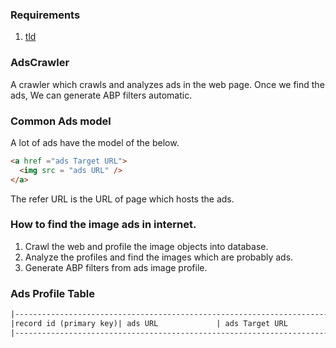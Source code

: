 ### Requirements
1. [tld](https://pypi.python.org/pypi/tld)

### AdsCrawler
A crawler which crawls and analyzes ads in the web page. Once we find the ads,
We can generate ABP filters automatic.

### Common Ads model
A lot of ads have the model of the below.
```html
<a href ="ads Target URL">
  <img src = "ads URL" />
</a>
```
The refer URL is the URL of page which hosts the ads.

### How to find the image ads in internet.
1. Crawl the web and profile the image objects into database.
2. Analyze the profiles and find the images which are probably ads.
3. Generate ABP filters  from ads image profile.

### Ads Profile Table
```html
|----------------------------------------------------------------------------------------------------|         
|record id (primary key)| ads URL             | ads Target URL         | refer URL                   |         
|----------------------------------------------------------------------------------------------------|         
```

